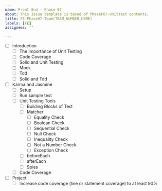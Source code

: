 ```yaml
---
name: Front End - Phase 07
about: This issue template is based of PhaseF07-UnitTest contents.
title: FE-Phase07-Team[TEAM_NUMBER_HERE]
labels: [FE]
assignees: ''

---
```


- [ ] Introduction
  - [ ] The importance of Unit Testing
  - [ ] Code Coverage
  - [ ] Solid and Unit Testing
  - [ ] Mock
  - [ ] Tdd
  - [ ] Solid and Tdd
- [ ] Karma and Jasmine
  - [ ] Setup
  - [ ] Run sample test
  - [ ] Unit Testing Tools
    - [ ] Building Blocks of Test
    - [ ] Matcher
      - [ ] Equality Check
      - [ ] Boolean Check
      - [ ] Sequential Check
      - [ ] Null Check
      - [ ] Inequality Check
      - [ ] Not a Number Check
      - [ ] Exception Check
    - [ ] beforeEach
    - [ ] afterEach
    - [ ] Spies 
  - [ ] Code Coverage
- [ ] Project
    - [ ] Increase code coverage (line or statement coverage) to at least 90%